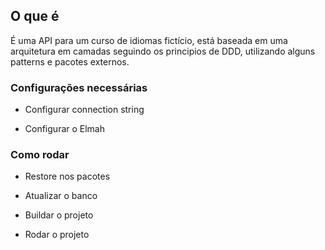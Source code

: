 ## O que é

É uma API para um curso de idiomas fictício, está baseada em uma arquitetura em camadas seguindo os principios de DDD, utilizando alguns patterns e pacotes externos.

### Configurações necessárias

- Configurar connection string

- Configurar o Elmah


### Como rodar

- Restore nos pacotes

- Atualizar o banco

- Buildar o projeto

- Rodar o projeto

